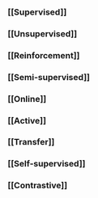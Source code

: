 ### [[Supervised]]
### [[Unsupervised]]
### [[Reinforcement]]
### [[Semi-supervised]]
### [[Online]]
### [[Active]]
### [[Transfer]]
### [[Self-supervised]]
### [[Contrastive]]

